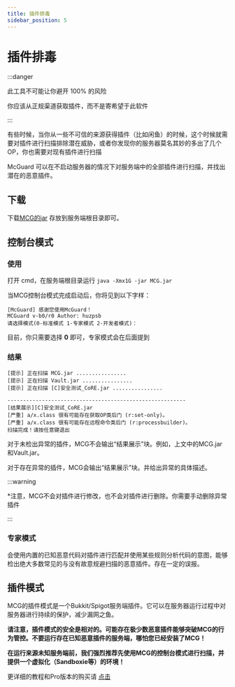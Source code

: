 ```yaml
---
title: 插件排毒
sidebar_position: 5
---
```


# 插件排毒

:::danger

此工具不可能让你避开 100% 的风险

你应该从正规渠道获取插件，而不是寄希望于此软件

:::

有些时候，当你从一些不可信的来源获得插件（比如闲鱼）的时候，这个时候就需要对插件进行扫描排除潜在威胁，或者你发现你的服务器莫名其妙的多出了几个OP，你也需要对现有插件进行扫描

McGuard 可以在不启动服务器的情况下对服务端中的全部插件进行扫描，并找出潜在的恶意插件。

## 下载

下载[MCG的jar](https://cd.starkettle.com/MCG.jar) 存放到服务端根目录即可。

## 控制台模式

### 使用

打开 cmd，在服务端根目录运行 `java -Xmx1G -jar MCG.jar`

当MCG控制台模式完成启动后，你将见到以下字样：

```text
[McGuard] 感谢您使用McGuard！
MCGuard v-b0/r0 Author: huzpsb
请选择模式(0-标准模式 1-专家模式 2-开发者模式)：
```

目前，你只需要选择 **0** 即可，专家模式会在后面提到

### 结果

```text
[提示] 正在扫描 MCG.jar ................
[提示] 正在扫描 Vault.jar ................
[提示] 正在扫描 [C]安全测试_CoRE.jar ................

---------------------------------------------------------
[结果展示][C]安全测试_CoRE.jar
[严重] a/x.class 很有可能存在获取OP类后门 (r:set-only)。
[严重] a/x.class 很有可能存在远程命令类后门 (r:processbuilder)。
扫描完成！请按任意键退出
```

对于未检出异常的插件，MCG不会输出“结果展示”块。例如，上文中的MCG.jar和Vault.jar。

对于存在异常的插件，MCG会输出“结果展示”块。并给出异常的具体描述。

:::warning

*注意，MCG不会对插件进行修改，也不会对插件进行删除。你需要手动删除异常插件

:::

### 专家模式

会使用内置的已知恶意代码对插件进行匹配并使用某些规则分析代码的意图，能够检出绝大多数常见的与没有故意规避扫描的恶意插件。存在一定的误报。

## 插件模式

MCG的插件模式是一个Bukkit/Spigot服务端插件。它可以在服务器运行过程中对服务器进行持续的保护，减少漏网之鱼。

**请注意，插件模式的安全是相对的。可能存在极少数恶意插件能够突破MCG的行为管控。不要运行存在已知恶意插件的服务端，哪怕您已经安装了MCG！**

**在运行来源未知服务端前，我们强烈推荐先使用MCG的控制台模式进行扫描，并提供一个虚拟化（Sandboxie等）的环境！**

更详细的教程和Pro版本的购买请 [点击](https://starkettle.com/mcg/)
